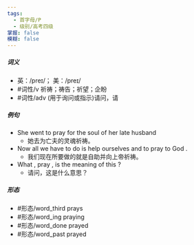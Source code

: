 ```yaml
---
tags:
  - 首字母/P
  - 级别/高考四级
掌握: false
模糊: false
---
```

##### 词义
- 英：/preɪ/； 美：/preɪ/
- #词性/v  祈祷；祷告；祈望；企盼
- #词性/adv  (用于询问或指示)请问，请
##### 例句
- She went to pray for the soul of her late husband
	- 她去为亡夫的灵魂祈祷。
- Now all we have to do is help ourselves and to pray to God .
	- 我们现在所要做的就是自助并向上帝祈祷。
- What , pray , is the meaning of this ?
	- 请问，这是什么意思？
##### 形态
- #形态/word_third prays
- #形态/word_ing praying
- #形态/word_done prayed
- #形态/word_past prayed
